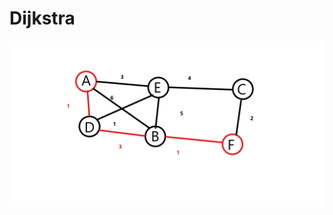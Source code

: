 # Dijkstra
![Shortest distance from A to F](https://github.com/ennemli/Dijkstra/blob/alwaysLearning/map.png)
